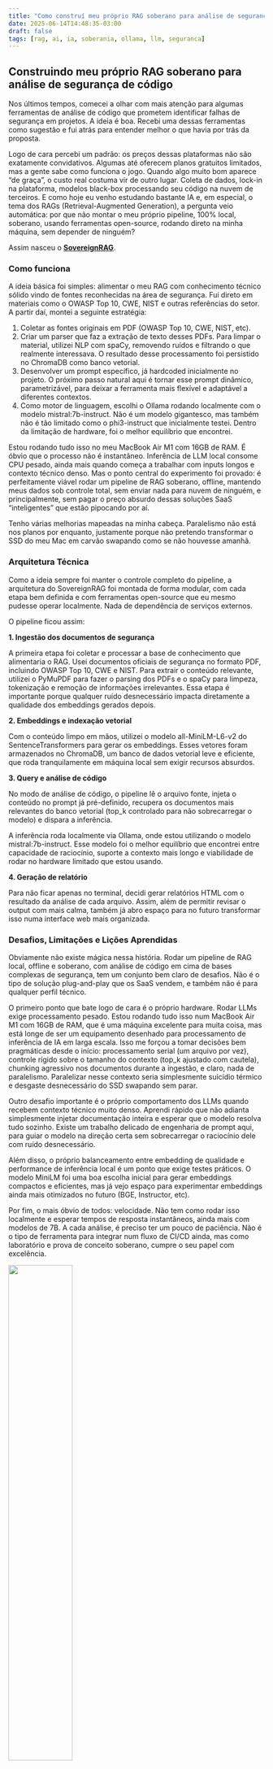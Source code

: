 ```yaml
---
title: "Como construí meu próprio RAG soberano para análise de segurança de código"
date: 2025-06-14T14:48:35-03:00
draft: false
tags: [rag, ai, ia, soberania, ollama, llm, seguranca]
---
```


## Construindo meu próprio RAG soberano para análise de segurança de código

Nos últimos tempos, comecei a olhar com mais atenção para algumas ferramentas de análise de código que prometem identificar falhas de segurança em projetos. A ideia é boa. Recebi uma dessas ferramentas como sugestão e fui atrás para entender melhor o que havia por trás da proposta.

Logo de cara percebi um padrão: os preços dessas plataformas não são exatamente convidativos. Algumas até oferecem planos gratuitos limitados, mas a gente sabe como funciona o jogo. Quando algo muito bom aparece “de graça”, o custo real costuma vir de outro lugar. Coleta de dados, lock-in na plataforma, modelos black-box processando seu código na nuvem de terceiros. E como hoje eu venho estudando bastante IA e, em especial, o tema dos RAGs (Retrieval-Augmented Generation), a pergunta veio automática: por que não montar o meu próprio pipeline, 100% local, soberano, usando ferramentas open-source, rodando direto na minha máquina, sem depender de ninguém?

Assim nasceu o **[SovereignRAG](https://github.com/spacexnu/sovereign-rag)**.

### Como funciona

A ideia básica foi simples: alimentar o meu RAG com conhecimento técnico sólido vindo de fontes reconhecidas na área de segurança. Fui direto em materiais como o OWASP Top 10, CWE, NIST e outras referências do setor. A partir daí, montei a seguinte estratégia:

1.	Coletar as fontes originais em PDF (OWASP Top 10, CWE, NIST, etc).
2.	Criar um parser que faz a extração de texto desses PDFs. Para limpar o material, utilizei NLP com spaCy, removendo ruídos e filtrando o que realmente interessava. O resultado desse processamento foi persistido no ChromaDB como banco vetorial.
3.	Desenvolver um prompt específico, já hardcoded inicialmente no projeto. O próximo passo natural aqui é tornar esse prompt dinâmico, parametrizável, para deixar a ferramenta mais flexível e adaptável a diferentes contextos.
4.	Como motor de linguagem, escolhi o Ollama rodando localmente com o modelo mistral:7b-instruct. Não é um modelo gigantesco, mas também não é tão limitado como o phi3-instruct que inicialmente testei. Dentro da limitação de hardware, foi o melhor equilíbrio que encontrei.

Estou rodando tudo isso no meu MacBook Air M1 com 16GB de RAM. É óbvio que o processo não é instantâneo. Inferência de LLM local consome CPU pesado, ainda mais quando começa a trabalhar com inputs longos e contexto técnico denso. Mas o ponto central do experimento foi provado: é perfeitamente viável rodar um pipeline de RAG soberano, offline, mantendo meus dados sob controle total, sem enviar nada para nuvem de ninguém, e principalmente, sem pagar o preço absurdo dessas soluções SaaS “inteligentes” que estão pipocando por aí.

Tenho várias melhorias mapeadas na minha cabeça. Paralelismo não está nos planos por enquanto, justamente porque não pretendo transformar o SSD do meu Mac em carvão swapando como se não houvesse amanhã.

### Arquitetura Técnica

Como a ideia sempre foi manter o controle completo do pipeline, a arquitetura do SovereignRAG foi montada de forma modular, com cada etapa bem definida e com ferramentas open-source que eu mesmo pudesse operar localmente. Nada de dependência de serviços externos.

O pipeline ficou assim:

**1. Ingestão dos documentos de segurança**

A primeira etapa foi coletar e processar a base de conhecimento que alimentaria o RAG. Usei documentos oficiais de segurança no formato PDF, incluindo OWASP Top 10, CWE e NIST. Para extrair o conteúdo relevante, utilizei o PyMuPDF para fazer o parsing dos PDFs e o spaCy para limpeza, tokenização e remoção de informações irrelevantes. Essa etapa é importante porque qualquer ruído desnecessário impacta diretamente a qualidade dos embeddings gerados depois.

**2. Embeddings e indexação vetorial**

Com o conteúdo limpo em mãos, utilizei o modelo all-MiniLM-L6-v2 do SentenceTransformers para gerar os embeddings. Esses vetores foram armazenados no ChromaDB, um banco de dados vetorial leve e eficiente, que roda tranquilamente em máquina local sem exigir recursos absurdos.

**3. Query e análise de código**

No modo de análise de código, o pipeline lê o arquivo fonte, injeta o conteúdo no prompt já pré-definido, recupera os documentos mais relevantes do banco vetorial (top_k controlado para não sobrecarregar o modelo) e dispara a inferência.

A inferência roda localmente via Ollama, onde estou utilizando o modelo mistral:7b-instruct. Esse modelo foi o melhor equilíbrio que encontrei entre capacidade de raciocínio, suporte a contexto mais longo e viabilidade de rodar no hardware limitado que estou usando.

**4. Geração de relatório**

Para não ficar apenas no terminal, decidi gerar relatórios HTML com o resultado da análise de cada arquivo. Assim, além de permitir revisar o output com mais calma, também já abro espaço para no futuro transformar isso numa interface web mais organizada.

### Desafios, Limitações e Lições Aprendidas

Obviamente não existe mágica nessa história. Rodar um pipeline de RAG local, offline e soberano, com análise de código em cima de bases complexas de segurança, tem um conjunto bem claro de desafios. Não é o tipo de solução plug-and-play que os SaaS vendem, e também não é para qualquer perfil técnico.

O primeiro ponto que bate logo de cara é o próprio hardware. Rodar LLMs exige processamento pesado. Estou rodando tudo isso num MacBook Air M1 com 16GB de RAM, que é uma máquina excelente para muita coisa, mas está longe de ser um equipamento desenhado para processamento de inferência de IA em larga escala. Isso me forçou a tomar decisões bem pragmáticas desde o início: processamento serial (um arquivo por vez), controle rígido sobre o tamanho do contexto (top_k ajustado com cautela), chunking agressivo nos documentos durante a ingestão, e claro, nada de paralelismo. Paralelizar nesse contexto seria simplesmente suicídio térmico e desgaste desnecessário do SSD swapando sem parar.

Outro desafio importante é o próprio comportamento dos LLMs quando recebem contexto técnico muito denso. Aprendi rápido que não adianta simplesmente injetar documentação inteira e esperar que o modelo resolva tudo sozinho. Existe um trabalho delicado de engenharia de prompt aqui, para guiar o modelo na direção certa sem sobrecarregar o raciocínio dele com ruído desnecessário.

Além disso, o próprio balanceamento entre embedding de qualidade e performance de inferência local é um ponto que exige testes práticos. O modelo MiniLM foi uma boa escolha inicial para gerar embeddings compactos e eficientes, mas já vejo espaço para experimentar embeddings ainda mais otimizados no futuro (BGE, Instructor, etc).

Por fim, o mais óbvio de todos: velocidade. Não tem como rodar isso localmente e esperar tempos de resposta instantâneos, ainda mais com modelos de 7B. A cada análise, é preciso ter um pouco de paciência. Não é o tipo de ferramenta para integrar num fluxo de CI/CD ainda, mas como laboratório e prova de conceito soberano, cumpre o seu papel com excelência.

<img height="50%" src="/posts/images/sovereign-rag.png" width="50%"/>

### Próximos passos e evolução do projeto

O SovereignRAG nasceu como um laboratório, mas já começa a apontar caminhos interessantes para expansão. A arquitetura atual é funcional e cumpre bem o propósito de validar o conceito de RAG soberano aplicado à segurança de código, mas existem várias camadas de melhorias que pretendo implementar nas próximas etapas.

O primeiro ponto da lista é refinar ainda mais o chunking durante a ingestão dos documentos. Esse é um dos fatores mais críticos na construção de qualquer pipeline de RAG. Chunk errado, contexto errado. Existe um trabalho fino aqui para encontrar o melhor equilíbrio entre granularidade dos chunks, qualidade dos embeddings e capacidade de recall do vector store.

Outro ponto natural de evolução está nos próprios embeddings. Hoje estou usando o all-MiniLM-L6-v2 por uma questão de leveza e viabilidade no meu ambiente atual, mas já estou de olho em modelos mais sofisticados como o BGE e o Instructor, que podem oferecer embeddings semanticamente mais precisos para o tipo de dado que estou trabalhando.

Do lado da inferência, há espaço para experimentar outros modelos além do mistral:7b-instruct. Eventualmente posso validar o Mixtral ou até mesmo trabalhar com quantizações otimizadas que permitam melhorar a performance no hardware limitado. Também não descarto no futuro montar um pequeno servidor soberano dedicado só para rodar esse tipo de workload de forma mais fluida, preservando o MacBook para as tarefas de desenvolvimento e produção de conteúdo.

Outro objetivo de curto prazo é tornar o pipeline um pouco mais flexível e parametrizável. Hoje o prompt está hardcoded dentro do código. A ideia é abrir essa configuração, permitir ajustes mais fáceis, talvez até implementar templates de análise para diferentes tipos de projeto ou linguagem.

Por fim, o grande movimento de médio prazo envolve transformar o que hoje é um laboratório em um produto real. O SovereignRAG já serve de embrião para o que pode vir a ser o CodeTalon, um produto fechado, profissional, preparado para atuar em ambientes de segurança corporativa com análise de código soberana, offline e privada, sem depender de APIs de terceiros, nuvens obscuras ou SaaS engessados.

O conceito está plantado. Agora é seguir no aprimoramento técnico e deixar a máquina cada vez mais afiada.

![gif-version-of-video-running-the-rag](/posts/images/sovereign-rag-faster.gif)